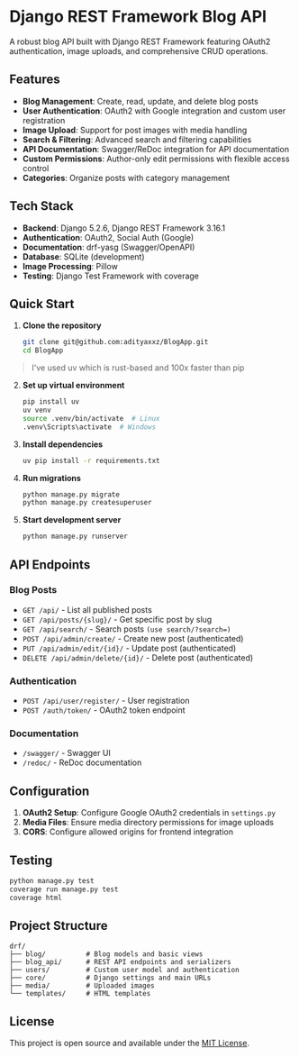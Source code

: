 # Django REST Framework Blog API

A robust blog API built with Django REST Framework featuring OAuth2 authentication, image uploads, and comprehensive CRUD operations.

## Features

- **Blog Management**: Create, read, update, and delete blog posts
- **User Authentication**: OAuth2 with Google integration and custom user registration
- **Image Upload**: Support for post images with media handling
- **Search & Filtering**: Advanced search and filtering capabilities
- **API Documentation**: Swagger/ReDoc integration for API documentation
- **Custom Permissions**: Author-only edit permissions with flexible access control
- **Categories**: Organize posts with category management

## Tech Stack

- **Backend**: Django 5.2.6, Django REST Framework 3.16.1
- **Authentication**: OAuth2, Social Auth (Google)
- **Documentation**: drf-yasg (Swagger/OpenAPI)
- **Database**: SQLite (development)
- **Image Processing**: Pillow
- **Testing**: Django Test Framework with coverage

## Quick Start

1. **Clone the repository**
   ```bash
   git clone git@github.com:adityaxxz/BlogApp.git
   cd BlogApp
   ```
 > I've used uv which is rust-based and 100x faster than pip

2. **Set up virtual environment**
   ```bash
   pip install uv
   uv venv
   source .venv/bin/activate  # Linux
   .venv\Scripts\activate  # Windows
   ```

3. **Install dependencies**
   ```bash
   uv pip install -r requirements.txt
   ```

4. **Run migrations**
   ```bash
   python manage.py migrate
   python manage.py createsuperuser
   ```

5. **Start development server**
   ```bash
   python manage.py runserver
   ```

## API Endpoints

### Blog Posts
- `GET /api/` - List all published posts
- `GET /api/posts/{slug}/` - Get specific post by slug
- `GET /api/search/` - Search posts `(use search/?search=)`
- `POST /api/admin/create/` - Create new post (authenticated)
- `PUT /api/admin/edit/{id}/` - Update post (authenticated)
- `DELETE /api/admin/delete/{id}/` - Delete post (authenticated)

### Authentication
- `POST /api/user/register/` - User registration
- `POST /auth/token/` - OAuth2 token endpoint

### Documentation
- `/swagger/` - Swagger UI
- `/redoc/` - ReDoc documentation

## Configuration

1. **OAuth2 Setup**: Configure Google OAuth2 credentials in `settings.py`
2. **Media Files**: Ensure media directory permissions for image uploads
3. **CORS**: Configure allowed origins for frontend integration

## Testing

```bash
python manage.py test
coverage run manage.py test
coverage html
```

## Project Structure

```
drf/
├── blog/          # Blog models and basic views
├── blog_api/      # REST API endpoints and serializers
├── users/         # Custom user model and authentication
├── core/          # Django settings and main URLs
├── media/         # Uploaded images
└── templates/     # HTML templates
```

## License

This project is open source and available under the [MIT License](LICENSE).
